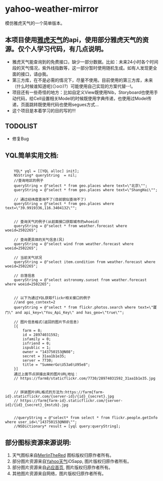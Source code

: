 # yahoo-weather-mirror

模仿雅虎天气的一个简单版本。

## 本项目使用[雅虎天气](wwww.yahoo.com/news/weather/)的api，使用部分雅虎天气的资源。仅个人学习代码，有几点说明。

* 雅虎天气能查询到的免费接口，缺少一部分数据。比如：未来24小时各个时间段的天气情况，紫外线指数等，这一部分暂时使用随机生成。如有人发现更全面的接口，请@我。
* 第三方库，在不是必需的情况下，尽量不使用。目前使用的第三方库，未来（什么时候谁知道呢(⊙o⊙)?）可能使用自己实现的方案代替--!。
* 项目还有一些奇怪的地方：比如自定义View既使用Nib，Storyboard也使用手动代码，给Cell设置相关Model的时候既使用字典传递，也使用过Model传递，页面跳转既使用代码也使用segues方式...
* 这个项目是本着学习的目的写的!!!

## TODOLIST

* 修复Bug

## YQL简单实用文档:
<pre><code>
    YQL* yql = [[YQL alloc] init];
    NSString* queryString  = nil;
    //查询地区的例子
    queryString = @"select * from geo.places where text=\"北京\"";
    queryString = @"select * from geo.places where text=\"ShangHai\"";
    
    // 通过经纬度查询不了(目前貌似查询不了)
    queryString = @"select * from geo.places where text=\"39.9919336,116.3404132\"";

    
    // 查询天气的例子(从前面接口获取城市的whoeid)
    queryString = @"select * from weather.forecast where woeid=2502265";
    
    // 查询更具体的天气信息(风)
    queryString = @"select wind from weather.forecast where woeid=2502265";
    
    // 当前天气状况
    queryString = @"select item.condition from weather.forecast where woeid=2502265";
    
    // 日落信息
    queryString = @"select astronomy.sunset from weather.forecast where woeid=2502265";
    

   	// 以下为通过YQL获取flickr相关接口的例子
    //and geo_context=2
    queryString = @"select * from flickr.photos.search where text=\"厦门\" and api_key=\"You_Api_Key\" and has_geo=\"true\"";
    
    // 图片信息格式(返回的图片节点信息)
    [{
        farm = 8;
        id = 28974031592;
        isfamily = 0;
        isfriend = 0;
        ispublic = 1;
        owner = "143750153@N08";
        secret = 31aa1b1e35;
        server = 7730;
        title = "SummerGo\U53a6\U95e8";
    }]
    通过上面节点拼接出来的图片URL地址：
	// https://farm8/staticflickr.com/7730/28974031592_31aa1b1e35.jpg
    
    
    // 拼装图片URL格式的方法为:https://farm{farm-id}.staticflickr.com/{server-id}/{id}_{secret}.jpg
    // https://farm{farm-id}.staticflickr.com/{server-id}/{id}_{secret}_{mstzb}.jpg
    
    
	//queryString = @"select* from select * from flickr.people.getInfo where user_id=\"143750153@N08\"";
	//NSDictionary* result = [yql query:queryString];
</code></pre>


## 部分图标资源来源说明:
   1. 天气图标来自[MerlinTheRed](http://merlinthered.deviantart.com/art/plain-weather-icons-157162192) 图标版权归原作者所有。
   2. 部分图片资源来自[Yahoo天气](https://www.yahoo.com/news/weather/)iOSapp, 图片版权归原作者所有。
   3. 部分图片资源来自[必应首页](http://cn.bing.com), 图片版权归原作者所有。
   4. 其他图片资源来自网络，图片版权归原作者所有。
